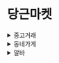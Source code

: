 # 당근마켓
<details>
<summary>중고거래</summary>
<div>
<h3>PC</h3>
<img src="./img/main_pc.png">
<h3>tablet</h3>
<img src="./img/main_tablet.png">
<h3>mobile</h3>
<img src="./img/main_mobile.png">
</div>
</details>

<details>
<summary>동네가게</summary>
<div>
<h3>PC</h3>
<img src="./img/ns_pc.png">
<h3>tablet</h3>
<img src="./img/ns_tablet.png">
<h3>mobile</h3>
<img src="./img/ns_mobile.png">
</div>
</details>

<details>
<summary>알바</summary>
<div>
<h3>PC</h3>
<img src="./img/jobs_pc.png">
<h3>tablet</h3>
<img src="./img/jobs_tablet.png">
<h3>mobile</h3>
<img src="./img/jobs_mobile.png">
</div>
</details>